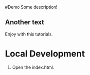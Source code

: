 #Demo
Some description!

## Another text

Enjoy with this tutorials.

# Local Development
1. Open the index.html.

